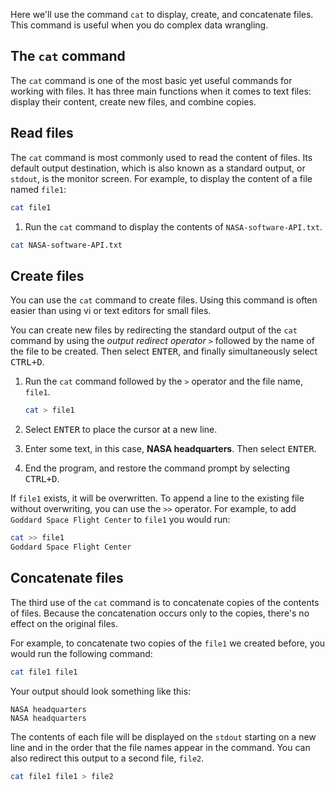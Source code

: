 Here we'll use the command `cat` to display, create, and concatenate files. This command is useful when you do complex data wrangling.

## The `cat` command

The `cat` command is one of the most basic yet useful commands for working with files. It has three main functions when it comes to text files: display their content, create new files, and combine copies.

## Read files

The `cat` command is most commonly used to read the content of files. Its default output destination, which is also known as a standard output, or `stdout`, is the monitor screen. For example, to display the content of a file named `file1`:

```bash
cat file1
```

1. Run the `cat` command to display the contents of `NASA-software-API.txt`.

```bash
cat NASA-software-API.txt
```

## Create files

You can use the `cat` command to create files. Using this command is often easier than using vi or text editors for small files.

You can create new files by redirecting the standard output of the `cat` command by using the *output redirect operator* `>` followed by the name of the file to be created. Then select <kbd>ENTER</kbd>, and finally simultaneously select <kbd>CTRL+D</kbd>.

1. Run the `cat` command followed by the `>` operator and the file name, `file1`.
   
   ```bash
   cat > file1
   ```
   
1. Select <kbd>ENTER</kbd> to place the cursor at a new line.
1. Enter some text, in this case, **NASA headquarters**. Then select <kbd>ENTER</kbd>.
1. End the program, and restore the command prompt by selecting <kbd>CTRL+D</kbd>.

If `file1` exists, it will be overwritten. To append a line to the existing file without overwriting, you can use the `>>` operator. For example, to add `Goddard Space Flight Center` to `file1` you would run:

```bash
cat >> file1
Goddard Space Flight Center
```

## Concatenate files

The third use of the `cat` command is to concatenate copies of the contents of files. Because the concatenation occurs only to the copies, there's no effect on the original files.

For example, to concatenate two copies of the `file1` we created before, you would run the following command:

```bash
cat file1 file1
```

Your output should look something like this:

```output
NASA headquarters
NASA headquarters
```

The contents of each file will be displayed on the `stdout` starting on a new line and in the order that the file names appear in the command. You can also redirect this output to a second file, `file2`.

```bash
cat file1 file1 > file2
```
